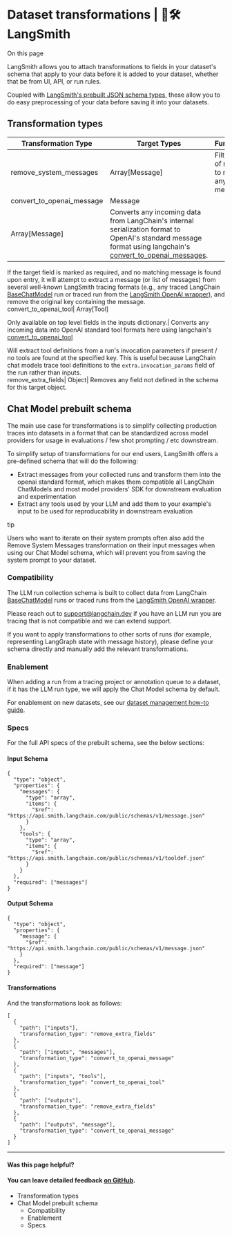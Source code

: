 # Dataset transformations | 🦜️🛠️ LangSmith

On this page

LangSmith allows you to attach transformations to fields in your dataset's schema that apply to your data before it is added to your dataset, whether that be from UI, API, or run rules.

Coupled with [LangSmith's prebuilt JSON schema types](/reference/data_formats/dataset_json_types), these allow you to do easy preprocessing of your data before saving it into your datasets.

## Transformation types​

Transformation Type| Target Types| Functionality  
---|---|---  
remove_system_messages| Array[Message]| Filters a list of messages to remove any system messages.  
convert_to_openai_message| Message   
Array[Message]| Converts any incoming data from LangChain's internal serialization format to OpenAI's standard message format using langchain's [convert_to_openai_messages](https://python.langchain.com/api_reference/core/messages/langchain_core.messages.utils.convert_to_openai_messages.html).   
  
If the target field is marked as required, and no matching message is found upon entry, it will attempt to extract a message (or list of messages) from several well-known LangSmith tracing formats (e.g., any traced LangChain [BaseChatModel](https://python.langchain.com/api_reference/core/language_models/langchain_core.language_models.chat_models.BaseChatModel.html) run or traced run from the [LangSmith OpenAI wrapper](/observability/how_to_guides/annotate_code#wrap-the-openai-client)), and remove the original key containing the message.  
convert_to_openai_tool| Array[Tool]   
  
Only available on top level fields in the inputs dictionary.| Converts any incoming data into OpenAI standard tool formats here using langchain's [convert_to_openai_tool](https://python.langchain.com/api_reference/core/utils/langchain_core.utils.function_calling.convert_to_openai_tool.html)   
  
Will extract tool definitions from a run's invocation parameters if present / no tools are found at the specified key. This is useful because LangChain chat models trace tool definitions to the `extra.invocation_params` field of the run rather than inputs.  
remove_extra_fields| Object| Removes any field not defined in the schema for this target object.  
  
## Chat Model prebuilt schema​

The main use case for transformations is to simplify collecting production traces into datasets in a format that can be standardized across model providers for usage in evaluations / few shot prompting / etc downstream.

To simplify setup of transformations for our end users, LangSmith offers a pre-defined schema that will do the following:

  * Extract messages from your collected runs and transform them into the openai standard format, which makes them compatible all LangChain ChatModels and most model providers' SDK for downstream evaluation and experimentation
  * Extract any tools used by your LLM and add them to your example's input to be used for reproducability in downstream evaluation

tip

Users who want to iterate on their system prompts often also add the Remove System Messages transformation on their input messages when using our Chat Model schema, which will prevent you from saving the system prompt to your dataset.

### Compatibility​

The LLM run collection schema is built to collect data from LangChain [BaseChatModel](https://python.langchain.com/api_reference/core/language_models/langchain_core.language_models.chat_models.BaseChatModel.html) runs or traced runs from the [LangSmith OpenAI wrapper](/observability/how_to_guides/annotate_code#wrap-the-openai-client).

Please reach out to [support@langchain.dev](mailto:support@langchain.dev) if you have an LLM run you are tracing that is not compatible and we can extend support.

If you want to apply transformations to other sorts of runs (for example, representing LangGraph state with message history), please define your schema directly and manually add the relevant transformations.

### Enablement​

When adding a run from a tracing project or annotation queue to a dataset, if it has the LLM run type, we will apply the Chat Model schema by default.

For enablement on new datasets, see our [dataset management how-to guide](/evaluation/how_to_guides/manage_datasets_in_application).

### Specs​

For the full API specs of the prebuilt schema, see the below sections:

#### Input Schema​
    
    
    {  
      "type": "object",  
      "properties": {  
        "messages": {  
          "type": "array",  
          "items": {  
            "$ref": "https://api.smith.langchain.com/public/schemas/v1/message.json"  
          }  
        },  
        "tools": {  
          "type": "array",  
          "items": {  
            "$ref": "https://api.smith.langchain.com/public/schemas/v1/tooldef.json"  
          }  
        }  
      },  
      "required": ["messages"]  
    }  
    

#### Output Schema​
    
    
    {  
      "type": "object",  
      "properties": {  
        "message": {  
          "$ref": "https://api.smith.langchain.com/public/schemas/v1/message.json"  
        }  
      },  
      "required": ["message"]  
    }  
    

#### Transformations​

And the transformations look as follows:
    
    
    [  
      {  
        "path": ["inputs"],  
        "transformation_type": "remove_extra_fields"  
      },  
      {  
        "path": ["inputs", "messages"],  
        "transformation_type": "convert_to_openai_message"  
      },  
      {  
        "path": ["inputs", "tools"],  
        "transformation_type": "convert_to_openai_tool"  
      },  
      {  
        "path": ["outputs"],  
        "transformation_type": "remove_extra_fields"  
      },  
      {  
        "path": ["outputs", "message"],  
        "transformation_type": "convert_to_openai_message"  
      }  
    ]  
    

* * *

#### Was this page helpful?

  

#### You can leave detailed feedback [on GitHub](https://github.com/langchain-ai/langsmith-docs/issues/new?title=DOC%3A+%3CPlease+write+a+comprehensive+title+after+the+%27DOC%3A+%27+prefix%3E).

  * Transformation types
  * Chat Model prebuilt schema
    * Compatibility
    * Enablement
    * Specs